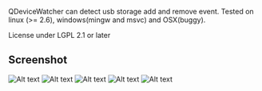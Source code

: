 QDeviceWatcher can detect usb storage add and remove event.
Tested on linux (>= 2.6), windows(mingw and msvc) and OSX(buggy).

License under LGPL 2.1 or later

Screenshot
-----

![Alt text](https://github.com/wang-bin/qdevicewatcher/raw/master/screenshot/ubuntu.png              "Ubuntu non-debug")
![Alt text](https://github.com/wang-bin/qdevicewatcher/raw/master/screenshot/ubuntu-gui-debug.png    "Ubuntu gui debug")
![Alt text](https://github.com/wang-bin/qdevicewatcher/raw/master/screenshot/win7.png                "Win7 non-debug")
![Alt text](https://github.com/wang-bin/qdevicewatcher/raw/master/screenshot/win7-gui-debug.png      "Win7 gui debug")
![Alt text](https://github.com/wang-bin/qdevicewatcher/raw/master/screenshot/wince-emu-gu.png        "WinCE emulater")

